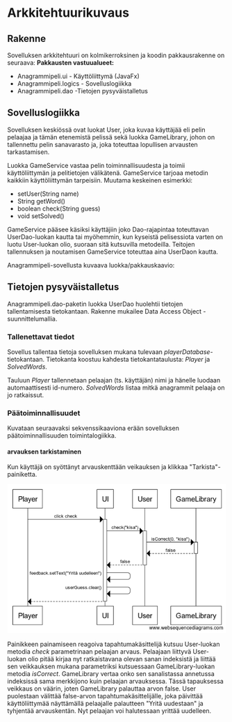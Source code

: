 # Arkkitehtuurikuvaus

## Rakenne

Sovelluksen arkkitehtuuri on kolmikerroksinen ja koodin pakkausrakenne on seuraava:
**Pakkausten vastuualueet:**
* Anagrammipeli.ui - Käyttöliittymä (JavaFx)
* Anagrammipeli.logics - Sovelluslogiikka
* Anagrammipeli.dao -Tietojen pysyväistalletus


## Sovelluslogiikka
Sovelluksen keskiössä ovat luokat User, joka kuvaa käyttäjää eli pelin pelaajaa ja tämän etenemistä pelissä sekä luokka  GameLibrary, johon on tallennettu pelin sanavarasto ja, joka toteuttaa lopullisen arvausten tarkastamisen.

Luokka GameService vastaa pelin toiminnallisuudesta ja toimii käyttöliittymän ja pelitietojen välikätenä.
GameService tarjoaa metodin kaikkiin käyttöliittymän tarpeisiin. Muutama keskeinen esimerkki:
* setUser(String name)
* String getWord()
* boolean check(String guess)
* void setSolved()

GameService pääsee käsiksi käyttäjiin joko Dao-rajapintaa toteuttavan UserDao-luokan kautta tai myöhemmin, kun kyseistä pelisessiota varten on luotu User-luokan olio, suoraan sitä kutsuvilla metodeilla. Teitojen tallennuksen ja noutamisen GameService toteuttaa aina UserDaon kautta.


Anagrammipeli-sovellusta kuvaava luokka/pakkauskaavio:

## Tietojen pysyväistalletus
Anagrammipeli.dao-paketin luokka UserDao huolehtii tietojen tallentamisesta tietokantaan. Rakenne mukailee Data Access Object -suunnittelumallia.

### Tallenettavat tiedot
Sovellus tallentaa tietoja sovelluksen mukana tulevaan *playerDatabase*-tietokantaan. Tietokanta koostuu kahdesta tietokantataulusta: *Player* ja *SolvedWords*.

Tauluun *Player* tallennetaan pelaajan (ts. käyttäjän) nimi ja hänelle luodaan automaattisesti id-numero. *SolvedWords* listaa mitkä anagrammit pelaaja on jo ratkaissut.


### Päätoiminnallisuudet
Kuvataan seuraavaksi sekvenssikaaviona erään sovelluksen päätoiminnallisuuden toimintalogiikka.

#### arvauksen tarkistaminen
Kun käyttäjä on syöttänyt arvauskenttään veikauksen ja klikkaa "Tarkista"-painiketta.

![Tarkistus-false](https://github.com/sinikala/ot-harjoitustyo/blob/master/dokumentaatio/Tarkistus-false.png)

Painikkeen painamiseen reagoiva tapahtumakäsittelijä kutsuu User-luokan metodia _check_ parametrinaan pelaajan arvaus. Pelaajaan liittyvä User-luokan olio pitää kirjaa nyt ratkaistavana olevan sanan indeksistä ja liittää sen veikkauksen mukana parametriksi kutsuessaan GameLibrary-luokan metodia _isCorrect_. GameLibrary vertaa onko sen sanalistassa annetussa indeksissä sama merkkijono kuin pelaajan arvauksessa. Tässä tapauksessa veikkaus on väärin, joten GameLibrary palauttaa arvon false. User puolestaan välittää false-arvon tapahtumakäsittelijälle, joka päivittää käyttöliittymää näyttämällä pelaajalle palautteen "Yritä uudestaan" ja tyhjentää arvauskentän. Nyt pelaajan voi halutessaan yrittää uudelleen.  
